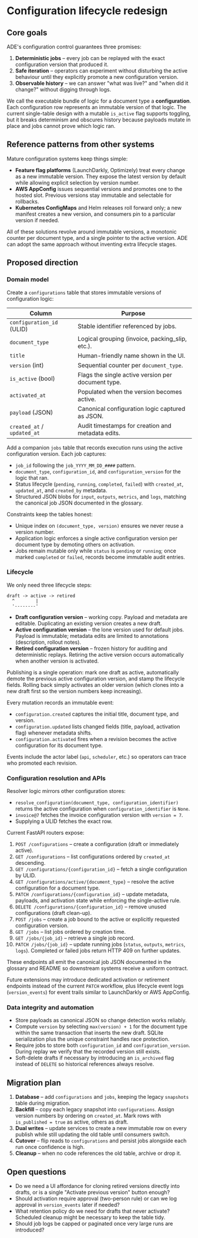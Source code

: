# Configuration lifecycle redesign

## Core goals

ADE's configuration control guarantees three promises:

1. **Deterministic jobs** – every job can be replayed with the exact configuration version that produced it.
2. **Safe iteration** – operators can experiment without disturbing the active behaviour until they explicitly promote a new configuration version.
3. **Observable history** – we can answer "what was live?" and "when did it change?" without digging through logs.

We call the executable bundle of logic for a document type a **configuration**. Each configuration row represents an immutable version of that logic. The current single-table design with a mutable `is_active` flag supports toggling, but it breaks determinism and obscures history because payloads mutate in place and jobs cannot prove which logic ran.

## Reference patterns from other systems

Mature configuration systems keep things simple:

- **Feature flag platforms** (LaunchDarkly, Optimizely) treat every change as a new immutable version. They expose the latest version by default while allowing explicit selection by version number.
- **AWS AppConfig** issues sequential versions and promotes one to the hosted slot. Previous versions stay immutable and selectable for rollbacks.
- **Kubernetes ConfigMaps** and Helm releases roll forward only; a new manifest creates a new version, and consumers pin to a particular version if needed.

All of these solutions revolve around immutable versions, a monotonic counter per document type, and a single pointer to the active version. ADE can adopt the same approach without inventing extra lifecycle stages.

## Proposed direction

### Domain model

Create a `configurations` table that stores immutable versions of configuration logic:

| Column | Purpose |
| --- | --- |
| `configuration_id` (ULID) | Stable identifier referenced by jobs. |
| `document_type` | Logical grouping (invoice, packing_slip, etc.). |
| `title` | Human-friendly name shown in the UI. |
| `version` (int) | Sequential counter per `document_type`. |
| `is_active` (bool) | Flags the single active version per document type. |
| `activated_at` | Populated when the version becomes active. |
| `payload` (JSON) | Canonical configuration logic captured as JSON. |
| `created_at` / `updated_at` | Audit timestamps for creation and metadata edits. |

Add a companion `jobs` table that records execution runs using the active configuration version. Each job captures:

- `job_id` following the `job_YYYY_MM_DD_####` pattern.
- `document_type`, `configuration_id`, and `configuration_version` for the logic that ran.
- Status lifecycle (`pending`, `running`, `completed`, `failed`) with `created_at`, `updated_at`, and `created_by` metadata.
- Structured JSON blobs for `input`, `outputs`, `metrics`, and `logs`, matching the canonical job JSON documented in the glossary.

Constraints keep the tables honest:

- Unique index on `(document_type, version)` ensures we never reuse a version number.
- Application logic enforces a single active configuration version per document type by demoting others on activation.
- Jobs remain mutable only while `status` is `pending` or `running`; once marked `completed` or `failed`, records become immutable audit entries.

### Lifecycle

We only need three lifecycle steps:

```
draft -> active -> retired
  ^        |
  '--------'
```

- **Draft configuration version** – working copy. Payload and metadata are editable. Duplicating an existing version creates a new draft.
- **Active configuration version** – the lone version used for default jobs. Payload is immutable; metadata edits are limited to annotations (description, rollout notes).
- **Retired configuration version** – frozen history for auditing and deterministic replays. Retiring the active version occurs automatically when another version is activated.

Publishing is a single operation: mark one draft as active, automatically demote the previous active configuration version, and stamp the lifecycle fields. Rolling back simply activates an older version (which clones into a new draft first so the version numbers keep increasing).

Every mutation records an immutable event:

- `configuration.created` captures the initial title, document type, and version.
- `configuration.updated` lists changed fields (title, payload, activation flag) whenever metadata shifts.
- `configuration.activated` fires when a revision becomes the active configuration for its document type.

Events include the actor label (`api`, `scheduler`, etc.) so operators can trace who promoted each revision.

### Configuration resolution and APIs

Resolver logic mirrors other configuration stores:

- `resolve_configuration(document_type, configuration_identifier)` returns the active configuration when `configuration_identifier` is `None`.
- `invoice@7` fetches the invoice configuration version with `version = 7`.
- Supplying a ULID fetches the exact row.

Current FastAPI routers expose:

1. `POST /configurations` – create a configuration (draft or immediately active).
2. `GET /configurations` – list configurations ordered by `created_at` descending.
3. `GET /configurations/{configuration_id}` – fetch a single configuration by ULID.
4. `GET /configurations/active/{document_type}` – resolve the active configuration for a document type.
5. `PATCH /configurations/{configuration_id}` – update metadata, payloads, and activation state while enforcing the single-active rule.
6. `DELETE /configurations/{configuration_id}` – remove unused configurations (draft clean-up).
7. `POST /jobs` – create a job bound to the active or explicitly requested configuration version.
8. `GET /jobs` – list jobs ordered by creation time.
9. `GET /jobs/{job_id}` – retrieve a single job record.
10. `PATCH /jobs/{job_id}` – update running jobs (`status`, `outputs`, `metrics`, `logs`). Completed or failed jobs return HTTP 409 on further updates.

These endpoints all emit the canonical job JSON documented in the glossary and README so downstream systems receive a uniform contract.

Future extensions may introduce dedicated activation or retirement endpoints instead of the current `PATCH` workflow, plus lifecycle event logs (`version_events`) for event trails similar to LaunchDarkly or AWS AppConfig.

### Data integrity and automation

- Store payloads as canonical JSON so change detection works reliably.
- Compute `version` by selecting `max(version) + 1` for the document type within the same transaction that inserts the new draft. SQLite serialization plus the unique constraint handles race protection.
- Require jobs to store both `configuration_id` and `configuration_version`. During replay we verify that the recorded version still exists.
- Soft-delete drafts if necessary by introducing an `is_archived` flag instead of `DELETE` so historical references always resolve.

## Migration plan

1. **Database** – add `configurations` and `jobs`, keeping the legacy `snapshots` table during migration.
2. **Backfill** – copy each legacy snapshot into `configurations`. Assign version numbers by ordering on `created_at`. Mark rows with `is_published = true` as active, others as draft.
3. **Dual writes** – update services to create a new immutable row on every publish while still updating the old table until consumers switch.
4. **Cutover** – flip reads to `configurations` and persist jobs alongside each run once confidence is high.
5. **Cleanup** – when no code references the old table, archive or drop it.

## Open questions

- Do we need a UI affordance for cloning retired versions directly into drafts, or is a single "Activate previous version" button enough?
- Should activation require approval (two-person rule) or can we log approval in `version_events` later if needed?
- What retention policy do we need for drafts that never activate? Scheduled cleanup might be necessary to keep the table tidy.
- Should job logs be capped or paginated once very large runs are introduced?
